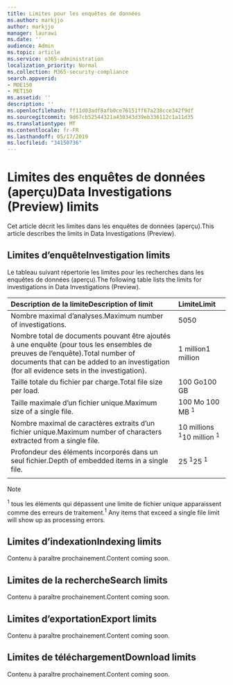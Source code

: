 ```yaml
---
title: Limites pour les enquêtes de données
ms.author: markjjo
author: markjjo
manager: laurawi
ms.date: ''
audience: Admin
ms.topic: article
ms.service: o365-administration
localization_priority: Normal
ms.collection: M365-security-compliance
search.appverid:
- MOE150
- MET150
ms.assetid: ''
description: ''
ms.openlocfilehash: ff11d03adf8afb0ce76151ff67a238cce342f9df
ms.sourcegitcommit: 9d67cb52544321a430343d39eb336112c1a11d35
ms.translationtype: MT
ms.contentlocale: fr-FR
ms.lasthandoff: 05/17/2019
ms.locfileid: "34150736"
---
```

# <a name="data-investigations-preview-limits"></a><span data-ttu-id="289fa-102">Limites des enquêtes de données (aperçu)</span><span class="sxs-lookup"><span data-stu-id="289fa-102">Data Investigations (Preview) limits</span></span>

<span data-ttu-id="289fa-103">Cet article décrit les limites dans les enquêtes de données (aperçu).</span><span class="sxs-lookup"><span data-stu-id="289fa-103">This article describes the limits in Data Investigations (Preview).</span></span>

## <a name="investigation-limits"></a><span data-ttu-id="289fa-104">Limites d’enquête</span><span class="sxs-lookup"><span data-stu-id="289fa-104">Investigation limits</span></span>

<span data-ttu-id="289fa-105">Le tableau suivant répertorie les limites pour les recherches dans les enquêtes de données (aperçu).</span><span class="sxs-lookup"><span data-stu-id="289fa-105">The following table lists the limits for investigations in Data Investigations (Preview).</span></span> 
    
  |<span data-ttu-id="289fa-106">**Description de la limite**</span><span class="sxs-lookup"><span data-stu-id="289fa-106">**Description of limit**</span></span>|<span data-ttu-id="289fa-107">**Limite**</span><span class="sxs-lookup"><span data-stu-id="289fa-107">**Limit**</span></span>|
  |:-----|:-----|
  |<span data-ttu-id="289fa-108">Nombre maximal d’analyses.</span><span class="sxs-lookup"><span data-stu-id="289fa-108">Maximum number of investigations.</span></span>  <br/> |<span data-ttu-id="289fa-109">50</span><span class="sxs-lookup"><span data-stu-id="289fa-109">50</span></span>  <br/> |
  |<span data-ttu-id="289fa-110">Nombre total de documents pouvant être ajoutés à une enquête (pour tous les ensembles de preuves de l’enquête).</span><span class="sxs-lookup"><span data-stu-id="289fa-110">Total number of documents that can be added to an investigation (for all evidence sets in the investigation).</span></span>  <br/> |<span data-ttu-id="289fa-111">1 million</span><span class="sxs-lookup"><span data-stu-id="289fa-111">1 million</span></span>  <br/> |
  |<span data-ttu-id="289fa-112">Taille totale du fichier par charge.</span><span class="sxs-lookup"><span data-stu-id="289fa-112">Total file size per load.</span></span>  <br/> |<span data-ttu-id="289fa-113">100 Go</span><span class="sxs-lookup"><span data-stu-id="289fa-113">100 GB</span></span>  <br/> |
  |<span data-ttu-id="289fa-114">Taille maximale d’un fichier unique.</span><span class="sxs-lookup"><span data-stu-id="289fa-114">Maximum size of a single file.</span></span>   <br/> |<span data-ttu-id="289fa-115">100 Mo <sup></sup></span><span class="sxs-lookup"><span data-stu-id="289fa-115">100 MB <sup>1</sup></span></span> <br/> |
  |<span data-ttu-id="289fa-116">Nombre maximal de caractères extraits d’un fichier unique.</span><span class="sxs-lookup"><span data-stu-id="289fa-116">Maximum number of characters extracted from a single file.</span></span>  <br/> |<span data-ttu-id="289fa-117">10 millions <sup>1</sup></span><span class="sxs-lookup"><span data-stu-id="289fa-117">10 million <sup>1</sup></span></span> <br/> |
  |<span data-ttu-id="289fa-118">Profondeur des éléments incorporés dans un seul fichier.</span><span class="sxs-lookup"><span data-stu-id="289fa-118">Depth of embedded items in a single file.</span></span>  <br/> |<span data-ttu-id="289fa-119">25 <sup>1</sup></span><span class="sxs-lookup"><span data-stu-id="289fa-119">25 <sup>1</sup></span></span> <br/> |
|||
> [!NOTE]
><span data-ttu-id="289fa-120"><sup>1</sup> tous les éléments qui dépassent une limite de fichier unique apparaissent comme des erreurs de traitement.</span><span class="sxs-lookup"><span data-stu-id="289fa-120"><sup>1</sup>  Any items that exceed a single file limit will show up as processing errors.</span></span>

## <a name="indexing-limits"></a><span data-ttu-id="289fa-121">Limites d’indexation</span><span class="sxs-lookup"><span data-stu-id="289fa-121">Indexing limits</span></span>

<span data-ttu-id="289fa-122">Contenu à paraître prochainement.</span><span class="sxs-lookup"><span data-stu-id="289fa-122">Content coming soon.</span></span>

## <a name="search-limits"></a><span data-ttu-id="289fa-123">Limites de la recherche</span><span class="sxs-lookup"><span data-stu-id="289fa-123">Search limits</span></span>

<span data-ttu-id="289fa-124">Contenu à paraître prochainement.</span><span class="sxs-lookup"><span data-stu-id="289fa-124">Content coming soon.</span></span>

## <a name="export-limits"></a><span data-ttu-id="289fa-125">Limites d’exportation</span><span class="sxs-lookup"><span data-stu-id="289fa-125">Export limits</span></span>

<span data-ttu-id="289fa-126">Contenu à paraître prochainement.</span><span class="sxs-lookup"><span data-stu-id="289fa-126">Content coming soon.</span></span>

## <a name="download-limits"></a><span data-ttu-id="289fa-127">Limites de téléchargement</span><span class="sxs-lookup"><span data-stu-id="289fa-127">Download limits</span></span>

<span data-ttu-id="289fa-128">Contenu à paraître prochainement.</span><span class="sxs-lookup"><span data-stu-id="289fa-128">Content coming soon.</span></span>

